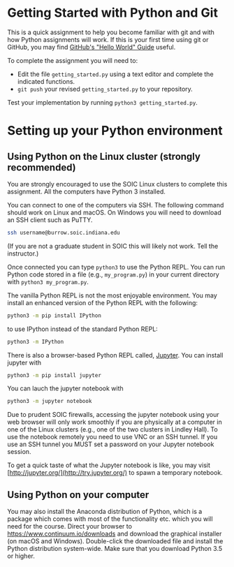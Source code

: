 Getting Started with Python and Git
===================================

This is a quick assignment to help you become familiar with git and with how
Python assignments will work. If this is your first time using git or GitHub,
you may find [GitHub's "Hello World"
Guide](https://guides.github.com/activities/hello-world/) useful.

To complete the assignment you will need to:

- Edit the file ``getting_started.py`` using a text editor and complete the indicated functions.
- ``git push`` your revised ``getting_started.py`` to your repository.

Test your implementation by running ``python3 getting_started.py``.


# Setting up your Python environment

## Using Python on the Linux cluster (strongly recommended)

You are strongly encouraged to use the SOIC Linux clusters to complete this
assignment. All the computers have Python 3 installed.

You can connect to one of the computers via SSH. The following command should work on Linux and macOS. On Windows you will need to download an SSH client such as PuTTY.

```bash
ssh username@burrow.soic.indiana.edu
```

(If you are not a graduate student in SOIC this will likely not work. Tell the
instructor.)

Once connected you can type ``python3`` to use the Python REPL. You can run
Python code stored in a file (e.g., ``my_program.py``) in your current
directory with ``python3 my_program.py``.

The vanilla Python REPL is not the most enjoyable environment. You may install
an enhanced version of the Python REPL with the following:

```bash
python3 -m pip install IPython
```

to use IPython instead of the standard Python REPL:

```bash
python3 -m IPython
```

There is also a browser-based Python REPL called,
[Jupyter](http://jupyter.org/). You can install jupyter with

```bash
python3 -m pip install jupyter
```

You can lauch the jupyter notebook with

```bash
python3 -m jupyter notebook
```

Due to prudent SOIC firewalls, accessing the jupyter notebook using your web
browser will only work smoothly if you are physically at a computer in one of
the Linux clusters (e.g., one of the two clusters in Lindley Hall). To use the
notebook remotely you need to use VNC or an SSH tunnel. If you use an SSH
tunnel you MUST set a password on your Jupyter notebook session.

To get a quick taste of what the Jupyter notebook is like, you may visit
[http://jupyter.org/](http://try.jupyter.org/) to spawn a temporary notebook.

## Using Python on your computer

You may also install the Anaconda distribution of Python, which is a package
which comes with most of the functionality etc. which you will need for the
course. Direct your browser to https://www.continuum.io/downloads and download
the graphical installer (on macOS and Windows). Double-click the downloaded
file and install the Python distribution system-wide. Make sure that you
download Python 3.5 or higher.
